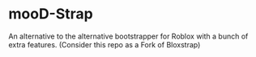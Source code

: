 # mooD-Strap
An alternative to the alternative bootstrapper for Roblox with a bunch of extra features. (Consider this repo as a Fork of Bloxstrap)
